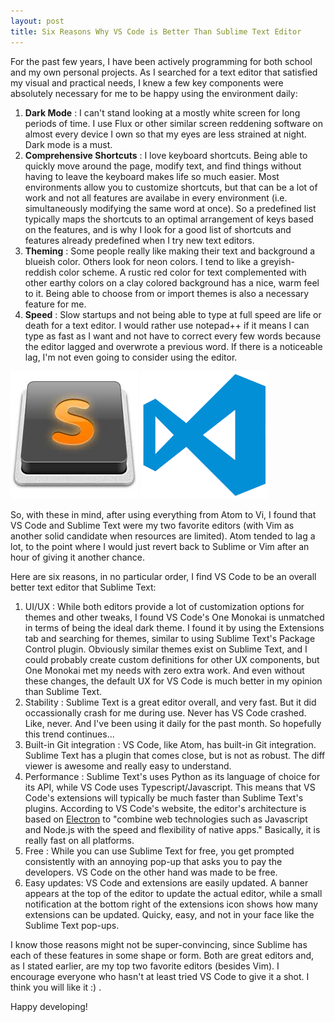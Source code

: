 ```yaml
---
layout: post
title: Six Reasons Why VS Code is Better Than Sublime Text Editor
---
```


For the past few years, I have been actively programming for both school and my own personal projects. As I searched for a text editor that satisfied my visual and practical needs, I knew a few key components were absolutely necessary for me to be happy using the environment daily:

1. **Dark Mode** : I can't stand looking at a mostly white screen for long periods of time. I use Flux or other similar screen reddening software on almost every device I own so that my eyes are less strained at night. Dark mode is a must.
2. **Comprehensive Shortcuts** : I love keyboard shortcuts. Being able to quickly move around the page, modify text, and find things without having to leave the keyboard makes life so much easier. Most environments allow you to customize shortcuts, but that can be a lot of work and not all features are availabe in every environment (i.e. simultaneously modifying the same word at once). So a predefined list typically maps the shortcuts to an optimal arrangement of keys based on the features, and is why I look for a good list of shortcuts and features already predefined when I try new text editors.
3. **Theming** : Some people really like making their text and background a blueish color. Others look for neon colors. I tend to like a greyish-reddish color scheme. A rustic red color for text complemented with other earthy colors on a clay colored background has a nice, warm feel to it. Being able to choose from or import themes is also a necessary feature for me.
4. **Speed** : Slow startups and not being able to type at full speed are life or death for a text editor. I would rather use notepad++ if it means I can type as fast as I want and not have to correct every few words because the editor lagged and overwrote a previous word. If there is a noticeable lag, I'm not even going to consider using the editor.

![SUBLIME TEXT IMG](https://github.com/spitfire55/spitfire55.github.io/blob/master/_assets/images/sublime.jpeg) ![VS CODE IMG](https://www.github.com/spitfire55/spitfire55.github.io/blob/master/_assets/images/vs_code.png)

So, with these in mind, after using everything from Atom to Vi, I found that VS Code and Sublime Text were my two favorite editors (with Vim as another solid candidate when resources are limited). Atom tended to lag a lot, to the point where I would just revert back to Sublime or Vim after an hour of giving it another chance.

Here are six reasons, in no particular order, I find VS Code to be an overall better text editor that Sublime Text:

1. UI/UX : While both editors provide a lot of customization options for themes and other tweaks, I found VS Code's One Monokai is unmatched in terms of being the ideal dark theme. I found it by using the Extensions tab and searching for themes, similar to using Sublime Text's Package Control plugin. Obviously similar themes exist on Sublime Text, and I could probably create custom definitions for other UX components, but One Monokai met my needs with zero extra work. And even without these changes, the default UX for VS Code is much better in my opinion than Sublime Text.
2. Stability : Sublime Text is a great editor overall, and very fast. But it did occassionally crash for me during use. Never has VS Code crashed. Like, never. And I've been using it daily for the past month. So hopefully this trend continues...
3. Built-in Git integration : VS Code, like Atom, has built-in Git integration. Sublime Text has a plugin that comes close, but is not as robust. The diff viewer is awesome and really easy to understand.
4. Performance : Sublime Text's uses Python as its language of choice for its API, while VS Code uses Typescript/Javascript. This means that VS Code's extensions will typically be much faster than Sublime Text's plugins. According to VS Code's website, the editor's architecture is based on [Electron](https://github.com/electron/electron) to "combine web technologies such as Javascript and Node.js with the speed and flexibility of native apps." Basically, it is really fast on all platforms.
5. Free : While you can use Sublime Text for free, you get prompted consistently with an annoying pop-up that asks you to pay the developers. VS Code on the other hand was made to be free. 
6. Easy updates: VS Code and extensions are easily updated. A banner appears at the top of the editor to update the actual editor, while a small notification at the bottom right of the extensions icon shows how many extensions can be updated. Quicky, easy, and not in your face like the Sublime Text pop-ups. 

I know those reasons might not be super-convincing, since Sublime has each of these features in some shape or form. Both are great editors and, as I stated earlier, are my top two favorite editors (besides Vim). I encourage everyone who hasn't at least tried VS Code to give it a shot. I think you will like it :) . 

Happy developing!